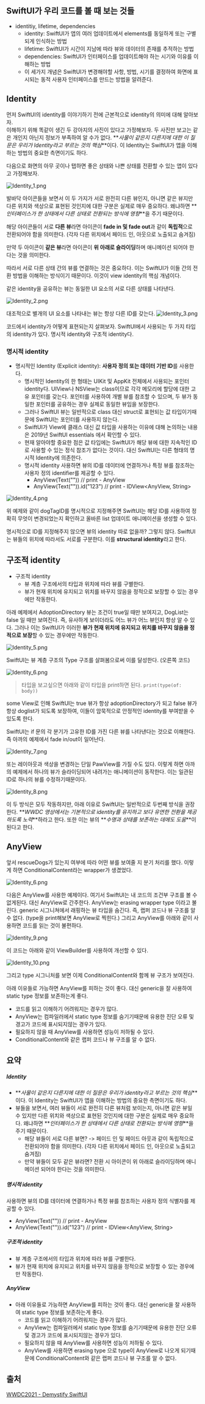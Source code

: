 ## SwiftUI가 우리 코드를 볼 때 보는 것들

- identitiy, lifetime, dependencies
    - identity: SwiftUI가 앱의 여러 업데이트에서 elements를 동일하게 또는 구별되게 인식하는 방법
    - lifetime: SwiftUI가 시간이 지남에 따라 뷰와 데이터의 존재를 추적하는 방법
    - dependencies: SwiftUI가 인터페이스를 업데이트해야 하는 시기와 이유를 이해하는 방법
    - 이 세가지 개념은 SwiftUI가 변경해야할 사항, 방법, 시기를 결정하여 화면에 표시되는 동적 사용자 인터페이스를 만드는 방법을 알려준다.
## Identity

먼저 SwiftUI의 identity를 이야기하기 전에 근본적으로 identity의 의미에 대해 알아보자.  
이해하기 위해 똑같이 생긴 두 강아지의 사진이 있다고 가정해보자. 두 사진만 보고는 같은 개인지 아닌지 정보가 부족하여 알 수가 없다. **_사물이 같은지 다른지에 대한 이 질문은 우리가 Identity라고 부르는 것의 핵심_**이다. 이 Identity는 SwiftUI가 앱을 이해하는 방법의 중요한 측면이기도 하다.

다음으로 화면의 아무 곳이나 탭하면 좋은 상태와 나쁜 상태를 전환할 수 있는 앱이 있다고 가정해보자.

![Identity_1.png](https://github.com/pcugogo/study/blob/master/SwiftUI/Demystify%20SwiftUI/Identitiy/Identity_1.png)

발바닥 아이콘들을 보면서 이 두 가지가 서로 완전히 다른 뷰인지, 아니면 같은 뷰지만 다른 위치와 색상으로 표현된 것인지에 대한 구분은 실제로 매우 중요하다. 왜냐하면 **_인터페이스가 한 상태에서 다른 상태로 전환되는 방식에 영향_**을 주기 때문이다.

해당 아이콘들이 서로 **다른 뷰**라면 아이콘이 **fade in 및 fade out**과 같이 **독립적**으로 전환되어야 함을 의미한다. (각자 다른 위치에서 페이드 인, 아웃으로 노출되고 숨겨짐)

만약 두 아이콘이 **같은 뷰**라면 아이콘이 **위 아래로 슬라이딩**하며 애니메이션 되어야 한다는 것을 의미한다.

따라서 서로 다른 상태 간의 뷰를 연결하는 것은 중요하다. 이는 SwiftUI가 이들 간의 전환 방법을 이해하는 방식이기 때문이다. 이것이 view identity의 핵심 개념이다.

같은 identity을 공유하는 뷰는 동일한 UI 요소의 서로 다른 상태를 나타낸다.

![Identity_2.png](https://github.com/pcugogo/study/blob/master/SwiftUI/Demystify%20SwiftUI/Identitiy/Identity_2.png)

대조적으로 별개의 UI 요소를 나타내는 뷰는 항상 다른 ID를 갖는다.
![Identity_3.png](https://github.com/pcugogo/study/blob/master/SwiftUI/Demystify%20SwiftUI/Identitiy/Identity_3.png)

코드에서 identity가 어떻게 표현되는지 살펴보자. SwiftUI에서 사용되는 두 가지 타입의 identity가 있다. 명시적 identity와 구조적 identity다.

### 명시적 identity

- 명시적인 Identity (Explicit identity): **사용자 정의 또는 데이터 기반 ID**를 사용한다.
    - 명시적인 Identity의 한 형태는 UIKit 및 AppKit 전체에서 사용되는 포인터 identity다. UIView나 NSView는 class이므로 각각 메모리에 할당에 대한 고유 포인터를 갖는다. 포인터를 사용하여 개별 뷰를 참조할 수 있으며, 두 뷰가 동일한 포인터를 공유하는 경우 실제로 동일한 뷰임을 보장한다.
    - 그러나 SwiftUI 뷰는 일반적으로 class 대신 struct로 표현되는 값 타입이기때문에 SwiftUI는 포인터를 사용하지 않는다.
    - SwiftUI가 View에 클래스 대신 값 타입을 사용하는 이유에 대해 논의하는 내용은 2019년 SwiftUI essentials 에서 확인할 수 있다.
    - 현재 알아야할 중요한 점은 값 타입에는 SwiftUI가 해당 뷰에 대한 지속적인 ID로 사용할 수 있는 정식 참조가 없다는 것이다. 대신 SwiftUI는 다른 형태의 명시적 Identity에 의존한다.
    - 명시적 identity 사용하면 뷰의 ID를 데이터에 연결하거나 특정 뷰를 참조하는 사용자 정의 identifier를 제공할 수 있다.
        - AnyView(Text("")) // print - AnyView
        - AnyView(Text("")).id("123") // print - IDView<AnyView, String>

![Identity_4.png](https://github.com/pcugogo/study/blob/master/SwiftUI/Demystify%20SwiftUI/Identitiy/Identity_4.png)

위 예제와 같이 dogTagID를 명시적으로 지정해주면 SwiftUI는 해당 ID를 사용하여 정확히 무엇이 변경되었는지 확인하고 올바른 list 업데이트 애니메이션을 생성할 수 있다.

명시적으로 ID를 지정해주지 않으면 뷰의 identity 따로 없을까? 그렇지 않다. SwiftUI는 뷰들의 위치에 따라서도 서로를 구분한다. 이를 **structural identity**라고 한다.
## 구조적 identity

- 구조적 identity
    - 뷰 계층 구조에서의 타입과 위치에 따라 뷰를 구별한다.
    - 뷰가 현재 위치에 유지되고 위치를 바꾸지 않음을 정적으로 보장할 수 있는 경우에만 작동한다.

아래 예제에서 AdoptionDirectory 뷰는 조건이 true일 때만 보여지고, DogList는 false 일 때만 보여진다. 즉, 유사하게 보이더라도 어느 뷰가 어느 뷰인지 항상 알 수 있다. 그러나 이는 SwiftUI가 이러한 **뷰가 현재 위치에 유지되고 위치를 바꾸지 않음을 정적으로 보장**할 수 있는 경우에만 작동한다.

![Identity_5.png](https://github.com/pcugogo/study/blob/master/SwiftUI/Demystify%20SwiftUI/Identitiy/Identity_5.png)

SwiftUI는 뷰 계층 구조의 Type 구조를 살펴봄으로써 이를 달성한다. (오른쪽 코드)

![Identity_6.png](https://github.com/pcugogo/study/blob/master/SwiftUI/Demystify%20SwiftUI/Identitiy/Identity_6.png)

> 타입을 보고싶으면 아래와 같이 타입을 print하면 된다. 
   `print(type(of: body))`

some View로 인해 SwiftUI는 true 뷰가 항상 adoptionDirectory가 되고 false 뷰가 항상 doglist가 되도록 보장하여, 이들이 암묵적으로 안정적인 identity를 부여받을 수 있도록 한다.

SwiftUI는 if 문의 각 분기가 고유한 ID를 가진 다른 뷰를 나타낸다는 것으로 이해한다. 즉 아까의 예제에서 fade in/out이 일어난다.

![Identity_7.png](https://github.com/pcugogo/study/blob/master/SwiftUI/Demystify%20SwiftUI/Identitiy/Identity_7.png)

또는 레이아웃과 색상을 변경하는 단일 PawView를 가질 수도 있다. 이렇게 하면 아까의 예제에서 하나의 뷰가 슬라이딩되어 내려가는 애니메이션이 동작한다. 이는 일관된 ID로 하나의 뷰를 수정하기때문이다.

![Identity_8.png](https://github.com/pcugogo/study/blob/master/SwiftUI/Demystify%20SwiftUI/Identitiy/Identity_8.png)

이 두 방식은 모두 작동하지만, 아래 이유로 SwiftUI는 일반적으로 두번째 방식을 권장한다. **_WWDC 영상에서는 기본적으로 identity를 유지하고 보다 유연한 전환을 제공하도록 노력_**하라고 한다. 또한 이는 뷰의 **_수명과 상태를 보존하는 데에도 도움_**이 된다고 한다.

## AnyView

앞서 rescueDogs가 있는지 여부에 따라 어떤 뷰를 보여줄 지 분기 처리를 했다. 이렇게 하면 ConditionalContent라는 wrapper가 생겼었다.

![Identity_6.png](https://github.com/pcugogo/study/blob/master/SwiftUI/Demystify%20SwiftUI/Identitiy/Identity_6.png)

다음은 AnyView를 사용한 예제이다. 여기서 SwiftUI는 내 코드의 조건부 구조를 볼 수 없게된다. 대신 AnyView로 간주한다. AnyView는 erasing wrapper type 이라고 불린다. generic 시그니쳐에서 래핑하는 뷰 타입을 숨긴다. 즉, 랩퍼 코드나 뷰 구조를 알 수 없다. (type을 print해보면 AnyView로 찍힌다.) 그리고 AnyView를 아래와 같이 사용하면 코드를 읽는 것이 불편하다.

![Identity_9.png](https://github.com/pcugogo/study/blob/master/SwiftUI/Demystify%20SwiftUI/Identitiy/Identity_9.png)

이 코드는 아래와 같이 ViewBuilder를 사용하여 개선할 수 있다.

![Identity_10.png](https://github.com/pcugogo/study/blob/master/SwiftUI/Demystify%20SwiftUI/Identitiy/Identity_10.png)

그리고 type 시그니처를 보면 이제 ConditionalContent와 함께 뷰 구조가 보여진다.

아래 이유들로 가능하면 AnyView를 피하는 것이 좋다. 대신 generic을 잘 사용하여 static type 정보를 보존하는게 좋다.

- 코드를 읽고 이해하기 어려워지는 경우가 많다.
- AnyView는 컴파일러에서 static type 정보를 숨기기때문에 유용한 진단 오류 및 경고가 코드에 표시되지않는 경우가 있다.
- 필요하지 않을 때 AnyView를 사용하면 성능이 저하될 수 있다.
- ConditionalContent와 같은 랩퍼 코드나 뷰 구조를 알 수 없다.

## 요약

##### Identity

- **_사물이 같은지 다른지에 대한 이 질문은 우리가 identity라고 부르는 것의 핵심_**이다. 이 Identity는 SwiftUI가 앱을 이해하는 방법의 중요한 측면이기도 하다.
- 뷰들을 보면서, 여러 뷰들이 서로 완전히 다른 뷰처럼 보이는지, 아니면 같은 뷰일 수 있지만 다른 위치와 색상으로 표현된 것인지에 대한 구분은 실제로 매우 중요하다. 왜냐하면 **_인터페이스가 한 상태에서 다른 상태로 전환되는 방식에 영향_**을 주기 때문이다.  
    - 해당 뷰들이 서로 다른 뷰면? -> 페이드 인 및 페이드 아웃과 같이 독립적으로 전환되어야 함을 의미한다. (각자 다른 위치에서 페이드 인, 아웃으로 노출되고 숨겨짐)  
    - 만약 뷰들이 모두 같은 뷰라면? 전환 시 아이콘이 위 아래로 슬라이딩하며 애니메이션 되어야 한다는 것을 의미한다.

##### 명시적 identity

사용하면 뷰의 ID를 데이터에 연결하거나 특정 뷰를 참조하는 사용자 정의 식별자를 제공할 수 있다.  
- AnyView(Text("")) // print - AnyView  
- AnyView(Text("")).id("123") // print - IDView<AnyView, String>

##### 구조적 identity

- 뷰 계층 구조에서의 타입과 위치에 따라 뷰를 구별한다.
- 뷰가 현재 위치에 유지되고 위치를 바꾸지 않음을 정적으로 보장할 수 있는 경우에만 작동한다.

##### AnyView

- 아래 이유들로 가능하면 AnyView를 피하는 것이 좋다. 대신 generic을 잘 사용하여 static type 정보를 보존하는게 좋다.  
    - 코드를 읽고 이해하기 어려워지는 경우가 많다.  
    - AnyView는 컴파일러에서 static type 정보를 숨기기때문에 유용한 진단 오류 및 경고가 코드에 표시되지않는 경우가 있다.  
    - 필요하지 않을 때 AnyView를 사용하면 성능이 저하될 수 있다.  
    - AnyView를 사용하면 erasing type 으로 type이 AnyView로 나오게 되기때문에 ConditionalContent와 같은 랩퍼 코드나 뷰 구조를 알 수 없다.
## 출처

[WWDC2021 - Demystify SwiftUI](https://developer.apple.com/videos/play/wwdc2021/10022)
